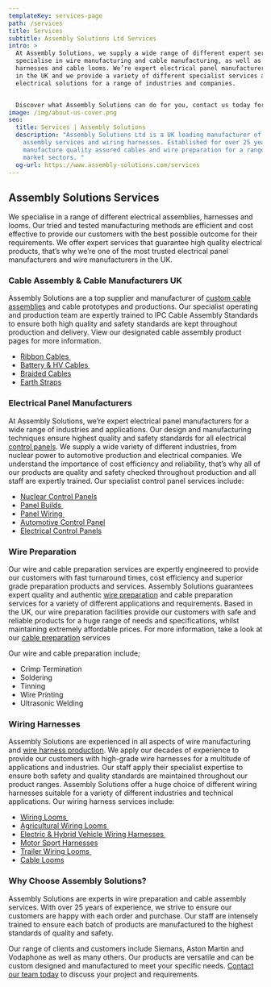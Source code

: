 ```yaml
---
templateKey: services-page
path: /services
title: Services
subtitle: Assembly Solutions Ltd Services
intro: >
  At Assembly Solutions, we supply a wide range of different expert services. We
  specialise in wire manufacturing and cable manufacturing, as well as wire
  harnesses and cable looms. We’re expert electrical panel manufacturers based
  in the UK and we provide a variety of different specialist services and
  electrical solutions for a range of industries and companies. 


  Discover what Assembly Solutions can do for you, contact us today for a free quote and expert advice. 
image: /img/about-us-cover.png
seo:
  title: Services | Assembly Solutions
  description: "Assembly Solutions Ltd is a UK leading manufacturer of cable
    assembly services and wiring harnesses. Established for over 25 years, we
    manufacture quality assured cables and wire preparation for a range of
    market sectors. "
  og-url: https://www.assembly-solutions.com/services
---
```

<!--StartFragment-->

##  Assembly Solutions Services 

We specialise in a range of different electrical assemblies, harnesses and looms. Our tried and tested manufacturing methods are efficient and cost effective to provide our customers with the best possible outcome for their requirements. We offer expert services that guarantee high quality electrical products, that’s why we’re one of the most trusted electrical panel manufacturers and wire manufacturers in the UK. 

###  Cable Assembly & Cable Manufacturers UK 

Assembly Solutions are a top supplier and manufacturer of [custom cable assemblies](https://www.assembly-solutions.com/cable-assembly) and cable prototypes and productions. Our specialist operating and production team are expertly trained to IPC Cable Assembly Standards to ensure both high quality and safety standards are kept throughout production and delivery. View our designated cable assembly product pages for more information. 

* [Ribbon Cables ](https://www.assembly-solutions.com/ribbon-cables)
* [Battery & HV Cables ](https://www.assembly-solutions.com/battery-and-hv-cables)
* [Braided Cables](https://www.assembly-solutions.com/braided-cable) 
* [Earth Straps](https://www.assembly-solutions.com/earth-strap) 

###  Electrical Panel Manufacturers 

At Assembly Solutions, we’re expert electrical panel manufacturers for a wide range of industries and applications. Our design and manufacturing techniques ensure highest quality and safety standards for all electrical [control panels](https://www.assembly-solutions.com/control-panels). We supply a wide variety of different industries, from nuclear power to automotive production and electrical companies. We understand the importance of cost efficiency and reliability, that’s why all of our products are quality and safety checked throughout production and all staff are expertly trained. Our specialist control panel services include: 

* [Nuclear Control Panels](https://www.assembly-solutions.com/nuclear-control-panel) 
* [Panel Builds ](https://www.assembly-solutions.com/panel-build)
* [Panel Wiring ](https://www.assembly-solutions.com/panel-wiring)
* [Automotive Control Panel](https://www.assembly-solutions.com/automotive-control-panel) 
* [Electrical Control Panels](https://www.assembly-solutions.com/electrical-control-panels) 



###  Wire Preparation 

Our wire and cable preparation services are expertly engineered to provide our customers with fast turnaround times, cost efficiency and superior grade preparation products and services. Assembly Solutions guarantees expert quality and authentic [wire preparation](https://www.assembly-solutions.com/wire-preparation) and cable preparation services for a variety of different applications and requirements. Based in the UK, our wire preparation facilities provide our customers with safe and reliable products for a huge range of needs and specifications, whilst maintaining extremely affordable prices. For more information, take a look at our [cable preparation](https://www.assembly-solutions.com/cable-preparation) services 

Our wire and cable preparation include; 

* Crimp Termination
* Soldering
* Tinning
* Wire Printing
* Ultrasonic Welding



###  Wiring Harnesses 

Assembly Solutions are experienced in all aspects of wire manufacturing and [wire harness production](https://www.assembly-solutions.com/wiring-harness). We apply our decades of experience to provide our customers with high-grade wire harnesses for a multitude of applications and industries. Our staff apply their specialist expertise to ensure both safety and quality standards are maintained throughout our product ranges. Assembly Solutions offer a huge choice of different wiring harnesses suitable for a variety of different industries and technical applications. Our wiring harness services include: 

* [Wiring Looms ](https://www.assembly-solutions.com/wiring-loom)
* [Agricultural Wiring Looms ](https://www.assembly-solutions.com/agricultural-wiring-loom)
* [Electric & Hybrid Vehicle Wiring Harnesses ](https://www.assembly-solutions.com/electric-vehicle-and-hybrid-vehicle-wiring-harnesses)
* [Motor Sport Harnesses](https://www.assembly-solutions.com/motorsport-harnesses) 
* [Trailer Wiring Looms ](https://www.assembly-solutions.com/trailer-wiring-loom)
* [Cable Looms](https://www.assembly-solutions.com/cable-looms)



###  Why Choose Assembly Solutions? 

Assembly Solutions are experts in wire preparation and cable assembly services. With over 25 years of experience, we strive to ensure our customers are happy with each order and purchase. Our staff are intensely trained to ensure each batch of products are manufactured to the highest standards of quality and safety. 

Our range of clients and customers include Siemans, Aston Martin and Vodaphone as well as many others. Our products are versatile and can be custom designed and manufactured to meet your specific needs. [Contact our team today](https://www.assembly-solutions.com/contact) to discuss your project and requirements.

<!--EndFragment-->